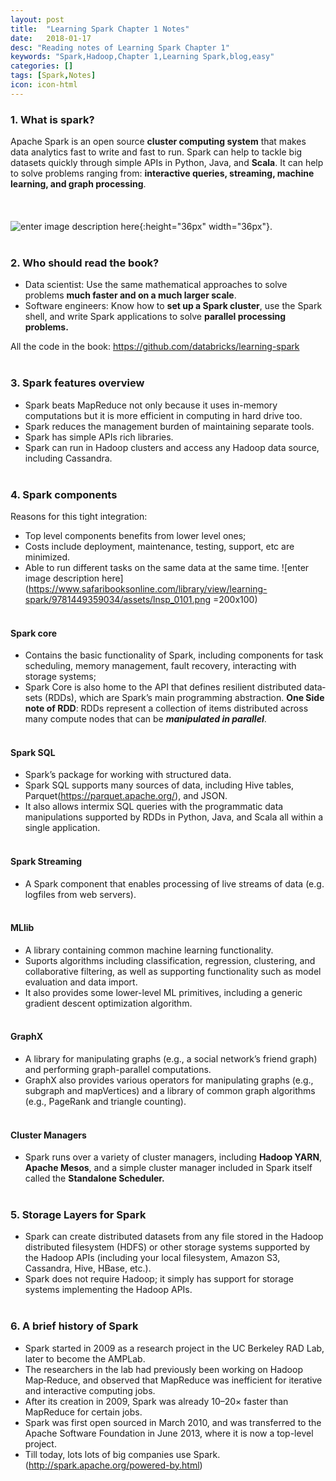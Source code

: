 ```yaml
---
layout: post
title:  "Learning Spark Chapter 1 Notes"
date:   2018-01-17
desc: "Reading notes of Learning Spark Chapter 1"
keywords: "Spark,Hadoop,Chapter 1,Learning Spark,blog,easy"
categories: []
tags: [Spark,Notes]
icon: icon-html
---
```

### 1.  What is spark?
Apache Spark is an open source **cluster computing system** that makes data analytics fast to write and fast to run. Spark can help to tackle big datasets quickly through simple APIs in Python, Java, and **Scala**. It can help to solve problems ranging from: **interactive queries, streaming, machine learning, and graph processing**.
<br><br>
<br><br>
![enter image description here](https://spark.apache.org/images/spark-stack.png){:height="36px" width="36px"}.
<br><br>
### 2. Who should read the book?
 * Data scientist: Use the same mathematical approaches to solve problems **much faster and on a much larger scale**.
 * Software engineers: Know how to **set up a Spark cluster**, use the Spark shell, and write Spark applications to solve **parallel processing problems.** 

All the code in the book: https://github.com/databricks/learning-spark
<br><br>
### 3. Spark features overview
 * Spark beats MapReduce not only because it uses in-memory computations but it is more efficient in computing in hard drive too.
 * Spark reduces the management burden of maintaining separate tools.
 * Spark has simple APIs rich libraries.
 * Spark can run in Hadoop clusters and access any Hadoop data source, including Cassandra.
 <br><br>
### 4. Spark components
Reasons for this tight integration: 
 * Top level components benefits from lower level ones; 
 * Costs include deployment, maintenance, testing, support, etc are minimized.  
 * Able to run different tasks on the same data at the same time. 
![enter image description here](https://www.safaribooksonline.com/library/view/learning-spark/9781449359034/assets/lnsp_0101.png =200x100)
<br><br>
#### Spark core
 * Contains the basic functionality of Spark, including components for task scheduling, memory management, fault recovery, interacting with storage systems;
 * Spark Core is also home to the API that defines resilient distributed data‐sets (RDDs), which are Spark’s main programming abstraction. **One Side note of RDD**: RDDs represent a collection of items distributed across many compute nodes that can be ***manipulated in parallel***. 
 <br><br>
#### Spark SQL
 * Spark’s package for working with structured data.
 * Spark SQL supports many sources of data, including Hive tables, Parquet(https://parquet.apache.org/), and JSON. 
 * It also allows intermix SQL queries with the programmatic data manipulations supported by RDDs in Python, Java, and Scala all within a single application.
 <br><br>
#### Spark Streaming
 * A Spark component that enables processing of live streams of data (e.g. logfiles from web servers).
 <br><br>
#### MLlib
 * A library containing common machine learning functionality.
 * Suports algorithms including classification, regression, clustering, and collaborative filtering, as well as supporting functionality such as model evaluation and data import.
 * It also provides some lower-level ML primitives, including a generic gradient descent optimization algorithm. 
 <br><br>
#### GraphX
 * A library for manipulating graphs (e.g., a social network’s friend graph) and performing graph-parallel computations.
 * GraphX also provides various operators for manipulating graphs (e.g., subgraph and mapVertices) and a library of common graph algorithms (e.g., PageRank and triangle counting).
 <br><br>
#### Cluster Managers
 * Spark runs over a variety of cluster managers, including **Hadoop YARN**, **Apache Mesos**, and a simple cluster manager included in Spark itself called the **Standalone Scheduler.**
 <br><br>
### 5. Storage Layers for Spark
* Spark can create distributed datasets from any file stored in the Hadoop distributed filesystem (HDFS) or other storage systems supported by the Hadoop APIs (including your local filesystem, Amazon S3, Cassandra, Hive, HBase, etc.). 
*  Spark does not require Hadoop; it simply has support for storage systems implementing the Hadoop APIs.
<br><br>
### 6. A brief history of Spark
 * Spark started in 2009 as a research project in the UC Berkeley RAD Lab, later to become the AMPLab.
 * The researchers in the lab had previously been working on Hadoop Map‐Reduce, and observed that MapReduce was inefficient for iterative and interactive computing jobs. 
 * After its creation in 2009, Spark was already 10–20× faster than MapReduce for certain jobs.
 * Spark was first open sourced in March 2010, and was transferred to the Apache Software Foundation in June 2013, where it is now a top-level project.
 * Till today, lots lots of big companies use Spark.(http://spark.apache.org/powered-by.html)
